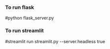 ### To run flask
#python flask_server.py

### To run streamlit
#streamlit run streamlit.py --server.headless true